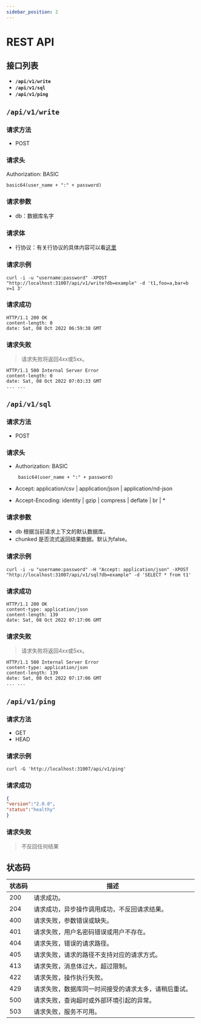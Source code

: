 ```yaml
---
sidebar_position: 2
---
```


# REST API

## **接口列表**

- **`/api/v1/write`**
- **`/api/v1/sql`**
- **`/api/v1/ping`**

## **`/api/v1/write`**

### 请求方法

- POST

### 请求头

Authorization: BASIC

    basic64(user_name + ":" + password)

### 请求参数

- db：数据库名字

### 请求体

- 行协议：有关行协议的具体内容可以看[这里](https://docs.influxdata.com/influxdb/v1.8/write_protocols/line_protocol_tutorial/)

### 请求示例

```shell
curl -i -u "username:password" -XPOST "http://localhost:31007/api/v1/write?db=example" -d 't1,foo=a,bar=b v=1 3'
```

### 请求成功

```shell
HTTP/1.1 200 OK
content-length: 0
date: Sat, 08 Oct 2022 06:59:38 GMT
```

### 请求失败

> 请求失败将返回4xx或5xx。

```shell
HTTP/1.1 500 Internal Server Error
content-length: 0
date: Sat, 08 Oct 2022 07:03:33 GMT
... ...
```


## **`/api/v1/sql`**

### 请求方法

- POST

### 请求头

- Authorization: BASIC

       basic64(user_name + ":" + password)

- Accept: application/csv | application/json | application/nd-json

- Accept-Encoding: identity | gzip | compress | deflate | br | *

### 请求参数

- db
  根据当前请求上下文的默认数据库。
- chunked
  是否流式返回结果数据。默认为false。

### 请求示例

```curl
curl -i -u "username:password" -H "Accept: application/json" -XPOST "http://localhost:31007/api/v1/sql?db=example" -d 'SELECT * from t1'
```

### 请求成功

```shell
HTTP/1.1 200 OK
content-type: application/json
content-length: 139
date: Sat, 08 Oct 2022 07:17:06 GMT
```

### 请求失败

> 请求失败将返回4xx或5xx。

```shell
HTTP/1.1 500 Internal Server Error
content-type: application/json
content-length: 139
date: Sat, 08 Oct 2022 07:17:06 GMT
... ...
```

## **`/api/v1/ping`**

### 请求方法

- GET
- HEAD

### 请求示例
```
curl -G 'http://localhost:31007/api/v1/ping'
```

### 请求成功

```json
{
"version":"2.0.0",
"status":"healthy"
}
```
### 请求失败

> 不反回任何结果


## **状态码**

| 状态码 | 描述                         |
|-----|----------------------------|
| 200 | 请求成功。                      |
| 204 | 请求成功，异步操作调用成功，不反回请求结果。     |
| 400 | 请求失败，参数错误或缺失。              |
| 401 | 请求失败，用户名密码错误或用户不存在。        |
| 404 | 请求失败，错误的请求路径。              |
| 405 | 请求失败，请求的路径不支持对应的请求方式。      |
| 413 | 请求失败，消息体过大，超过限制。           |
| 422 | 请求失败，操作执行失败。               |
| 429 | 请求失败，数据库同一时间接受的请求太多，请稍后重试。 |
| 500 | 请求失败，查询超时或外部环境引起的异常。       |
| 503 | 请求失败，服务不可用。                |